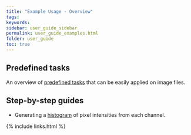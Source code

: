 ```yaml
---
title: "Example Usage - Overview"
tags:
keywords:
sidebar: user_guide_sidebar
permalink: user_guide_examples.html
folder: user_guide
toc: true
---
```


## Predefined tasks

An overview of [predefined tasks](/user_guide_predefined_tasks.html) that can be easily applied on image files. 

## Step-by-step guides

- Generating a [histogram](/user_guide_examples_histogram.html) of pixel intensities from each channel.

{% include links.html %}